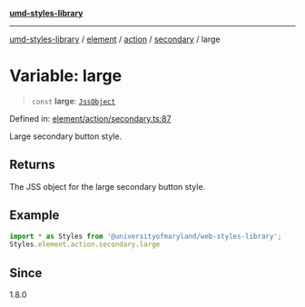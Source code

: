 [**umd-styles-library**](../../../../../../README.md)

***

[umd-styles-library](../../../../../../modules.md) / [element](../../../../../README.md) / [action](../../../README.md) / [secondary](../README.md) / large

# Variable: large

> `const` **large**: [`JssObject`](../../../../../../utilities/namespaces/transform/type-aliases/JssObject.md)

Defined in: [element/action/secondary.ts:87](https://github.com/UMD-Digital/design-system/blob/ed6189804bf5f4c4fcbe5325b54aac33ac48d614/packages/styles/source/element/action/secondary.ts#L87)

Large secondary button style.

## Returns

The JSS object for the large secondary button style.

## Example

```typescript
import * as Styles from '@universityofmaryland/web-styles-library';
Styles.element.action.secondary.large
```

## Since

1.8.0

